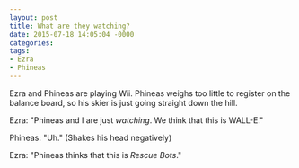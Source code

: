 ```yaml
---
layout: post
title: What are they watching?
date: 2015-07-18 14:05:04 -0000
categories:
tags:
- Ezra
- Phineas
---
```

Ezra and Phineas are playing Wii. Phineas weighs too little to register on the balance board, so his skier is just going straight down the hill.

Ezra: "Phineas and I are just <em>watching</em>. We think that this is WALL-E."

Phineas: "Uh." (Shakes his head negatively)

Ezra: "Phineas thinks that this is <em>Rescue Bots</em>."
